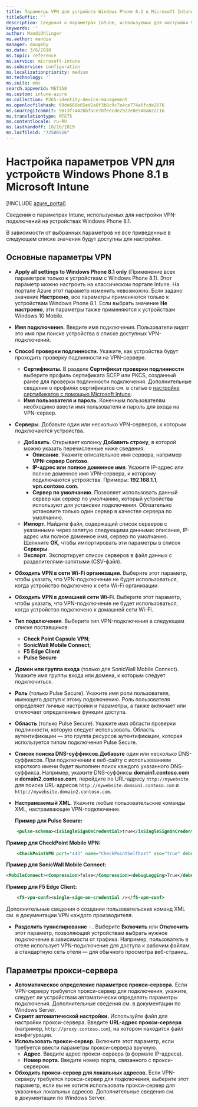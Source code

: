 ```yaml
---
title: Параметры VPN для устройств Windows Phone 8.1 в Microsoft Intune
titleSuffix: ''
description: Сведения о параметрах Intune, используемых для настройки VPN-подключений на устройствах Windows Phone 8.1.
keywords: ''
author: MandiOhlinger
ms.author: mandia
manager: dougeby
ms.date: 3/6/2018
ms.topic: reference
ms.service: microsoft-intune
ms.subservice: configuration
ms.localizationpriority: medium
ms.technology: ''
ms.suite: ems
search.appverid: MET150
ms.custom: intune-azure
ms.collection: M365-identity-device-management
ms.openlocfilehash: 69de660e65ed2a0f3b6c9c7e4ce774a6fcde2676
ms.sourcegitcommit: 9013f7442bbface78feecde2922e8e546a622c16
ms.translationtype: MTE75
ms.contentlocale: ru-RU
ms.lasthandoff: 10/16/2019
ms.locfileid: "72506516"
---
```

# <a name="configure-vpn-settings-in-microsoft-intune-for-devices-running-windows-phone-81"></a>Настройка параметров VPN для устройств Windows Phone 8.1 в Microsoft Intune

[!INCLUDE [azure_portal](../includes/azure_portal.md)]

Сведения о параметрах Intune, используемых для настройки VPN-подключений на устройствах Windows Phone 8.1.


В зависимости от выбранных параметров не все приведенные в следующем списке значения будут доступны для настройки.

## <a name="base-vpn-settings"></a>Основные параметры VPN

- **Apply all settings to Windows Phone 8.1 only** (Применение всех параметров только к устройствам с Windows Phone 8.1). Этот параметр можно настроить на классическом портале Intune. На портале Azure этот параметр изменить невозможно. Если задано значение **Настроено**, все параметры применяются только к устройствам Windows Phone 8.1. Если выбрать значение **Не настроено**, эти параметры также применяются к устройствам Windows 10 Mobile.
- **Имя подключения.** Введите имя подключения. Пользователи видят это имя при поиске устройства в списке доступных VPN-подключений.
- **Способ проверки подлинности.** Укажите, как устройства будут проходить проверку подлинности на VPN-сервере.
  - **Сертификаты.** В разделе **Сертификат проверки подлинности** выберите профиль сертификата SCEP или PKCS, созданный ранее для проверки подлинности подключения. Дополнительные сведения о профилях сертификатов см. в статье о [настройке сертификатов с помощью Microsoft Intune](../protect/certificates-configure.md).
  - **Имя пользователя и пароль**. Конечным пользователям необходимо ввести имя пользователя и пароль для входа на VPN-сервер.
- **Серверы**. Добавьте один или несколько VPN-серверов, к которым подключаются устройства.
  - **Добавить**. Открывает колонку **Добавить строку**, в которой можно указать перечисленные ниже сведения:
    - **Описание**. Укажите описательное имя сервера, например **VPN-сервер Contoso**.
    - **IP-адрес или полное доменное имя**. Укажите IP-адрес или полное доменное имя VPN-сервера, к которому подключаются устройства. Примеры: **192.168.1.1**, **vpn.contoso.com**.
    - **Сервер по умолчанию**. Позволяет использовать данный сервер как сервер по умолчанию, который устройства используют для установки подключения. Обязательно установите только один сервер в качестве сервера по умолчанию.
  - **Импорт**. Найдите файл, содержащий список серверов с указанными через запятую следующими данными: описание, IP-адрес или полное доменное имя, сервер по умолчанию. Щелкните **ОК**, чтобы импортировать эти параметры в список **Серверы**.
  - **Экспорт**. Экспортирует список серверов в файл данных с разделителями-запятыми (CSV-файл).

- **Обходить VPN в сети Wi-Fi организации**. Выберите этот параметр, чтобы указать, что VPN-подключение не будет использоваться, когда устройство подключено к сети Wi-Fi организации.
- **Обходить VPN в домашней сети Wi-Fi**. Выберите этот параметр, чтобы указать, что VPN-подключение не будет использоваться, когда устройство подключено к домашней сети Wi-Fi.

- **Тип подключения**. Выберите тип VPN-подключения в следующем списке поставщиков:
  - **Check Point Capsule VPN**;
  - **SonicWall Mobile Connect**;
  - **F5 Edge Client**
  - **Pulse Secure**

- **Домен или группа входа** (только для SonicWall Mobile Connect). Укажите имя группы входа или домена, к которым следует подключиться.
- **Роль** (только Pulse Secure). Укажите имя роли пользователя, имеющего доступ к этому подключению. Роль пользователя определяет личные настройки и параметры, а также включает или отключает определенные функции доступа.
- **Область** (только Pulse Secure). Укажите имя области проверки подлинности, которую следует использовать. Область аутентификации — это группа ресурсов аутентификации, которая используется типом подключения Pulse Secure.

- **Список поиска DNS-суффиксов**.**Добавьте** один или несколько DNS-суффиксов. При подключении к веб-сайту с использованием короткого имени будет выполнен поиск каждого указанного DNS-суффикса. Например, укажите DNS-суффиксы **domain1.contoso.com** и **domain2.contoso.com**, перейдите по URL-адресу `http://mywebsite` для поиска URL-адресов `http://mywebsite.domain1.contoso.com` и `http://mywebsite.domain2.contoso.com`.

- **Настраиваемый XML**. Укажите любые пользовательские команды XML, настраивающие VPN-подключение.

    **Пример для Pulse Secure:**

```xml
    <pulse-schema><isSingleSignOnCredential>true</isSingleSignOnCredential></pulse-schema>
```

**Пример для CheckPoint Mobile VPN:**

```xml
    <CheckPointVPN port="443" name="CheckPointSelfhost" sso="true" debug="3" />
```

**Пример для SonicWall Mobile Connect:**

```xml
<MobileConnect><Compression>false</Compression><debugLogging>True</debugLogging><packetCapture>False</packetCapture></MobileConnect>
```

**Пример для F5 Edge Client:**

```xml
    <f5-vpn-conf><single-sign-on-credential /></f5-vpn-conf>
```

Дополнительные сведения о создании пользовательских команд XML см. в документации VPN каждого производителя.

- **Разделить туннелирование** - . Выберите **Включить** или **Отключить** этот параметр, позволяющий устройствам выбрать нужное подключение в зависимости от трафика. Например, пользователь в отеле использует VPN-подключение для доступа к рабочим файлам, а стандартную сеть отеля — для обычного просмотра веб-страниц.




## <a name="proxy-settings"></a>Параметры прокси-сервера

- **Автоматическое определение параметров прокси-сервера.** Если VPN-серверу требуется прокси-сервер для подключения, укажите, следует ли устройствам автоматически определять параметры подключения. Дополнительные сведения см. в документации по Windows Server.
- **Скрипт автоматической настройки.** Используйте файл для настройки прокси-сервера. Введите **URL-адрес прокси-сервера** (например, `http://proxy.contoso.com`), на котором находится файл конфигурации.
- **Использовать прокси-сервер**. Включите этот параметр, если требуется ввести параметры прокси-сервера вручную.
  - **Адрес**. Введите адрес прокси-сервера (в формате IP-адреса).
  - **Номер порта.** Введите номер порта, связанного с прокси-сервером.
- **Обходить прокси-сервер для локальных адресов.** Если VPN-серверу требуется прокси-сервер для подключения, выберите этот параметр, если вы не хотите использовать прокси-сервер для указанных локальных адресов. Дополнительные сведения см. в документации по Windows Server.
